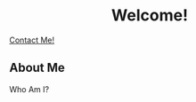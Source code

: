 <!doctype html>
<html class="no-js" lang="">

<head>
  <meta charset="utf-8">
  <meta name="viewport" content="width=device-width, initial-scale=1">
  <title> Aaditya H.'s Portfolio</title>
  <link rel="stylesheet" href="css/style.css">
  <meta name="description" content="">

  <meta property="og:title" content="">
  <meta property="og:type" content="">
  <meta property="og:url" content="">
  <meta property="og:image" content="">
  <meta property="og:image:alt" content="">

  <link rel="icon" href="/favicon.ico" sizes="any">
  <link rel="icon" href="/icon.svg" type="image/svg+xml">
  <link rel="apple-touch-icon" href="icon.png">

  <link rel="manifest" href="site.webmanifest">
  <meta name="theme-color" content="#fafafa">
</head>

<body>

  <h1 align="center">
    Welcome!
  </h1>
  <a href="contact.html">Contact Me!</a>
  <h2>
    About Me
  </h2>
  <p class="p-welcome">
    Who Am I?
  </p>

  <script src="js/app.js"></script>

</body>

</html>
